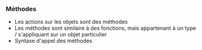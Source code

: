 ### Méthodes

* Les actions sur les objets sont des méthodes
* Les méthodes sont similaire à des fonctions, mais appartenant à un type / s'appliquant sur un objet particulier
* Syntaxe d'appel des méthodes
